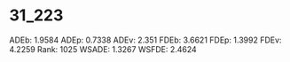 # 31_223

ADEb: 1.9584
ADEp: 0.7338
ADEv: 2.351
FDEb: 3.6621
FDEp: 1.3992
FDEv: 4.2259
Rank: 1025
WSADE: 1.3267
WSFDE: 2.4624